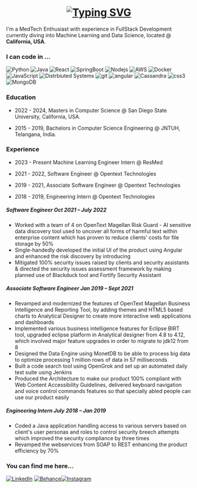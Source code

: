 <h1 align = "center">
<a href="https://git.io/typing-svg"><img src="https://readme-typing-svg.herokuapp.com?font=Fira+Code&size=75&duration=1500&pause=600&color=0CE82B&background=000000EE&center=true&vCenter=true&multiline=true&width=1920&height=384&lines=Hello+there!;My+name+is+Meeta+Kapoor;Machine+Learning+Engineer;" alt="Typing SVG" /></a>
</h1>

<p>I'm a MedTech Enthusiast with experience in FullStack Development currently diving into Machine Learning and Data Science, located @ <b>California, USA</b>.</p>
<h3>I can code in ...</h3>
<p>
  
  <img alt="Python" src="https://img.shields.io/badge/Python-3776AB?style=for-the-badge&logo=python&logoColor=white"/>
  <img alt ="Java" src ="https://img.shields.io/badge/Java-ED8B00?style=for-the-badge&logo=java&logoColor=white"/>
  <img alt="React" src="https://img.shields.io/badge/-React-45b8d8?style=for-the-badge&logo=react&logoColor=black" />
  <img alt="SpringBoot" src="https://img.shields.io/badge/-springboot-764ABC?style=for-the-badge&logo=springboot&logoColor=black" />
  <img alt="Nodejs" src="https://img.shields.io/badge/-Nodejs-43853d?style=for-the-badge&logo=Node.js&logoColor=black" />
  <img alt="AWS" src="https://img.shields.io/badge/-AWS-43853d?style=for-the-badge&logo=amazonaws&logoColor=black" />
  <img alt="Docker" src="https://img.shields.io/badge/-Docker-46a2f1?style=for-the-badge&logo=docker&logoColor=black" />
  <img alt="JavaScript" src="https://img.shields.io/badge/-TypeScript-007ACC?style=for-the-badge&logo=typescript&logoColor=black" />
  <img alt="Distrbiuted Systems" src="https://img.shields.io/badge/-Sass-CC6699?style=for-the-badge&logo=sass&logoColor=black" />
  <img alt="git" src="https://img.shields.io/badge/-Git-F05032?style=for-the-badge&logo=git&logoColor=black" />
  <img alt="angular" src="https://img.shields.io/badge/-Angular-DD0031?style=for-the-badge&logo=angular&logoColor=v" />
  <img alt="Cassandra" src="https://img.shields.io/badge/-HTML5-E34F26?style=for-the-badge&logo=html5&logoColor=black" />
  <img alt="css3" src="https://img.shields.io/badge/-CSS3-E34F26?style=for-the-badge&logo=css3&logoColor=black" />
  <img alt="MongoDB" src="https://img.shields.io/badge/-MongoDB-13aa52?style=for-the-badge&logo=mongodb&logoColor=black" /> 
</p>

### Education

- 2022 - 2024, Masters in Computer Science @ San Diego State University, California, USA.

- 2015 - 2019, Bachelors in Computer Science Engineering @ JNTUH, Telangana, India.

### Experience

- 2023 - Present Machine Learning Engineer Intern @ ResMed

- 2021 - 2022, Software Engineer @ Opentext Technologies 

- 2019 - 2021, Associate Software Engineer @ Opentext Technologies 

- 2018 - 2019, Engineering Intern @ Opentext Technologies 

##### Software Engineer                                                                          Oct 2021 – July 2022
- Worked with a team of 4 on OpenText Magellan Risk Guard - AI sensitive data discovery tool used to uncover all forms
of harmful text within enterprise content which has proven to reduce clients' costs for file storage by 50%
- Single-handedly developed the initial UI of the product using Angular and enhanced the risk discovery by introducing
-	Mitigated 100% security issues raised by clients and security assistants & directed the security issues assessment framework by making planned use of Blackduck tool and Fortify Security Assistant 


##### Associate Software Engineer                                                                                 Jan 2019 – Sept 2021
-	Revamped and modernized the features of OpenText Magellan Business Intelligence and Reporting Tool, by adding themes and HTML5 based charts to Analytical Designer to create more interactive web applications and dashboards
-	Implemented various business intelligence features for Eclipse BIRT tool, upgraded eclipse platform in Analytical designer from 4.8 to 4.12, which involved major feature upgrades in order to migrate to jdk12 from 8
-	Designed the Data Engine using MonetDB to be able to process big data to optimize processing 1 million rows of data in 57 milliseconds 
-	Built a code search tool using OpenGrok and set up an automated daily test suite using Jenkins
-	Produced the Architecture to make our product 100% compliant with Web Content Accessibility Guidelines, delivered keyboard navigation and voice control commands features so that specially abled people can use our product easily 



##### Engineering Intern                                                                               July 2018 – Jan 2019
-	Coded a Java application handling access to various servers based on client's user personas and roles to control security breech attempts which improved the security compliance by three times
-	Revamped the webservices from SOAP to REST  enhancing the product efficiency by 70%


<h3>You can find me here...</h3>
<p>
  <a href="https://www.linkedin.com/in/meeta-kapoor-b4a59a13b/ target="_blank"><img alt="LinkedIn" src="https://img.shields.io/badge/linkedin-%230077B5.svg?&style=for-the-badge&logo=linkedin&logoColor=white" /></a> <a href="https://www.behance.net/jupdec" target="_blank"><img alt="Behance" src="https://img.shields.io/badge/behance-%2312100E.svg?&style=for-the-badge&logo=behance&logoColor=white"><a href="https://www.instagram.com/jupdec/" target="_blank"><img alt="Instagram" src="https://img.shields.io/badge/instagram-%2312100E.svg?&style=for-the-badge&logo=instagram&logoColor=white" /></a> 
</p>

